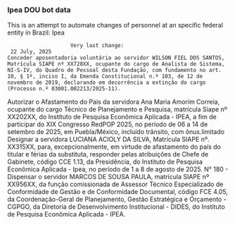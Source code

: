  ### Ipea DOU bot data
 This is an attempt to automate changes of personnel at an specific federal entity in Brazil: Ipea
 
                        Very last change: 
 	 22 July, 2025
	Conceder aposentadoria voluntária ao servidor WILSON FIEL DOS SANTOS, Matrícula SIAPE nº XX728XX, ocupante do cargo de Analista de Sistema, NI-S-IV, do Quadro de Pessoal desta Fundação, com fundamento no art. 10, § 1º, inciso I, da Emenda Constitucional n.º 103, de 12 de novembro de 2019, declarando em decorrência a extinção do cargo (Processo n.º 03001.002213/2025-11).
Autorizar o Afastamento do País da servidora Ana Maria Amorim Correia, ocupante do cargo Técnico de Planejamento e Pesquisa, matrícula Siape nº XX202XX, do Instituto de Pesquisa Econômica Aplicada - IPEA, a fim de participar do XIX Congresso RedPOP 2025, no período de 06 a 14 de setembro de 2025, em Puebla/México, incluído trânsito, com ônus.limitado
Designar a servidora LUCIANA ACIOLY DA SILVA, Matrícula SIAPE nº. XX315XX, para, excepcionalmente, em virtude de afastamento do país do titular e férias da substituta, responder pelas atribuições de Chefe de Gabinete, código CCE 1.13, da Presidência, do Instituto de Pesquisa Econômica Aplicada - Ipea, no período de 1 a 8 de agosto de 2025.
N° 180 - Dispensar o servidor MARCOS DE SOUSA PAULA, matrícula SIAPE nº XX956XX, da função comissionada de Assessor Técnico Especializado de Conformidade de Gestão e de Conformidade Documental, código FCE 4.05, da Coordenação-Geral de Planejamento, Gestão Estratégica e Orçamento - CGPGO, da Diretoria de Desenvolvimento Institucional - DIDES, do Instituto de Pesquisa Econômica Aplicada - IPEA.
